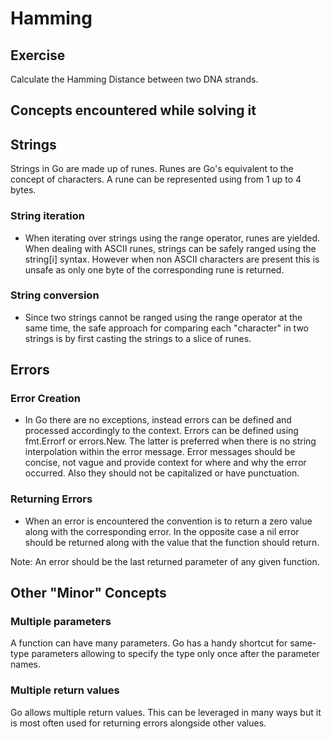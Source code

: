 # Hamming

## Exercise

Calculate the Hamming Distance between two DNA strands.

## Concepts encountered while solving it

## Strings

Strings in Go are made up of runes. Runes are Go's equivalent to the concept of characters. A rune can be represented using from 1 up to 4 bytes.

### String iteration

- When iterating over strings using the range operator, runes are yielded. When dealing with ASCII runes, strings can be safely ranged using the string[i] syntax. However when non ASCII characters are present this is unsafe as only one byte of the corresponding rune is returned.

### String conversion

- Since two strings cannot be ranged using the range operator at the same time, the safe approach for comparing each "character" in two strings is by first casting the strings to a slice of runes.

## Errors

### Error Creation

- In Go there are no exceptions, instead errors can be defined and processed accordingly to the context. Errors can be defined using fmt.Errorf or errors.New. The latter is preferred when there is no string interpolation within the error message. Error messages should be concise, not vague and provide context for where and why the error occurred. Also they should not be capitalized or have punctuation.

### Returning Errors

- When an error is encountered the convention is to return a zero value along with the corresponding error. In the opposite case a nil error should be returned along with the value that the function should return.

Note: An error should be the last returned parameter of any given function.

## Other "Minor" Concepts

### Multiple parameters

A function can have many parameters. Go has a handy shortcut for same-type parameters allowing to specify the type only once after the parameter names.

### Multiple return values

Go allows multiple return values. This can be leveraged in many ways but it is most often used for returning errors alongside other values.

